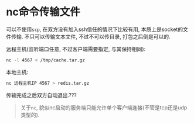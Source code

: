 # nc命令传输文件

可以不使用`scp`, 在双方没有加入ssh信任的情况下比较有用, 本质上是socket的文件传输. 不只可以传输文本文件, 不过不可以传目录, 打包之后倒是可以的.

远程主机(监听端口任意, 不过客户端需要指定, 与其保持相同):

```bash
nc -l 4567 < /tmp/cache.tar.gz
```

本地主机:

```bash
nc 远程主机IP 4567 > redis.tar.gz
```

传输完成之后双方自动退出.???

> 关于`nc`, 貌似nc启动的服务端只能允许单个客户端连接(不管是tcp还是udp类型的).
